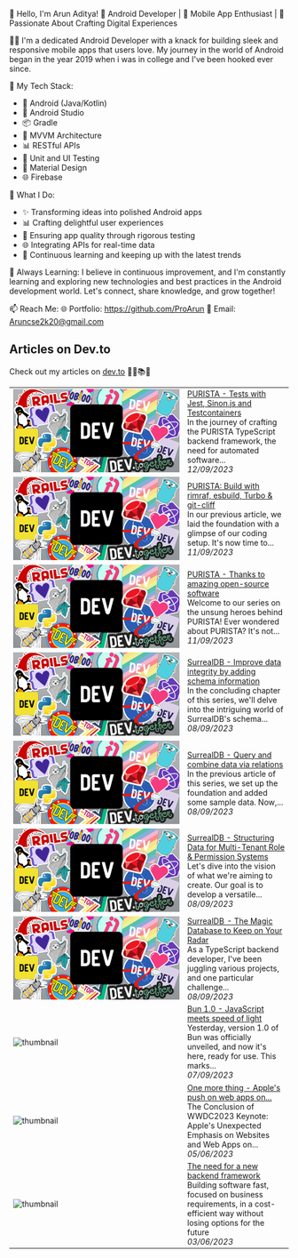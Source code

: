 👋 Hello, I'm Arun Aditya!
📱 Android Developer | 🚀 Mobile App Enthusiast | 🌟 Passionate About Crafting Digital Experiences

👨‍💻 I'm a dedicated Android Developer with a knack for building sleek and responsive mobile apps that users love. My journey in the world of Android began in the year 2019 when i was in college and I've been hooked ever since.

🔧 My Tech Stack:
- 📱 Android (Java/Kotlin)
- 🧰 Android Studio
- 📦 Gradle
- 🚀 MVVM Architecture
- 📊 RESTful APIs
- 🧪 Unit and UI Testing
- 📱 Material Design
- 🌐 Firebase

🚀 What I Do:
- ✨ Transforming ideas into polished Android apps
- 📊 Crafting delightful user experiences
- 🧪 Ensuring app quality through rigorous testing
- 🌐 Integrating APIs for real-time data
- 🚀 Continuous learning and keeping up with the latest trends

🌱 Always Learning:
I believe in continuous improvement, and I'm constantly learning and exploring new technologies and best practices in the Android development world. Let's connect, share knowledge, and grow together!

📫 Reach Me:
🌐 Portfolio: https://github.com/ProArun
📧 Email: Aruncse2k20@gmail.com

## Articles on Dev.to

Check out my articles on [dev.to](https://dev.to/sebastian_wessel) 🔖📖📚🤓


<table>
        <tr>
            <td width="300px"><img src="data/images/default-thumbnail.png" alt="thumbnail"></td>
            <td>
                <a href="https://dev.to/purista/purista-tests-with-jest-sinonjs-and-testcontainers-31lh">PURISTA - Tests with Jest, Sinon.js and Testcontainers</a>
                <div>In the journey of crafting the PURISTA TypeScript backend framework, the need for automated software...</div>
                <div><i>12/09/2023</i></div>
            </td>
        </tr>
        <tr>
            <td width="300px"><img src="data/images/default-thumbnail.png" alt="thumbnail"></td>
            <td>
                <a href="https://dev.to/purista/purista-build-with-rimraf-esbuild-turbo-git-cliff-5h5e">PURISTA: Build with rimraf, esbuild, Turbo &amp; git-cliff</a>
                <div>In our previous article, we laid the foundation with a glimpse of our coding setup.  It&#39;s now time to...</div>
                <div><i>11/09/2023</i></div>
            </td>
        </tr>
        <tr>
            <td width="300px"><img src="data/images/default-thumbnail.png" alt="thumbnail"></td>
            <td>
                <a href="https://dev.to/purista/purista-thanks-to-amazing-open-source-software-4k2e">PURISTA - Thanks to amazing open-source software</a>
                <div>Welcome to our series on the unsung heroes behind PURISTA!  Ever wondered about PURISTA? It&#39;s not...</div>
                <div><i>11/09/2023</i></div>
            </td>
        </tr>
        <tr>
            <td width="300px"><img src="data/images/default-thumbnail.png" alt="thumbnail"></td>
            <td>
                <a href="https://dev.to/sebastian_wessel/surrealdb-improve-data-integrity-by-adding-schema-information-3ee3">SurrealDB - Improve data integrity by adding schema information</a>
                <div>In the concluding chapter of this series, we&#39;ll delve into the intriguing world of SurrealDB&#39;s schema...</div>
                <div><i>08/09/2023</i></div>
            </td>
        </tr>
        <tr>
            <td width="300px"><img src="data/images/default-thumbnail.png" alt="thumbnail"></td>
            <td>
                <a href="https://dev.to/sebastian_wessel/surrealdb-query-and-combine-data-via-relations-5863">SurrealDB - Query and combine data via relations</a>
                <div>In the previous article of this series, we set up the foundation and added some sample data.  Now,...</div>
                <div><i>08/09/2023</i></div>
            </td>
        </tr>
        <tr>
            <td width="300px"><img src="data/images/default-thumbnail.png" alt="thumbnail"></td>
            <td>
                <a href="https://dev.to/sebastian_wessel/surrealdb-structuring-data-for-multi-tenant-role-permission-systems-4hmb">SurrealDB - Structuring Data for Multi-Tenant Role &amp; Permission Systems</a>
                <div>Let&#39;s dive into the vision of what we&#39;re aiming to create.  Our goal is to develop a versatile...</div>
                <div><i>08/09/2023</i></div>
            </td>
        </tr>
        <tr>
            <td width="300px"><img src="data/images/default-thumbnail.png" alt="thumbnail"></td>
            <td>
                <a href="https://dev.to/sebastian_wessel/surrealdb-the-magic-database-to-keep-on-your-radar-4a22">SurrealDB  - The Magic Database to Keep on Your Radar</a>
                <div>As a TypeScript backend developer, I&#39;ve been juggling various projects, and one particular challenge...</div>
                <div><i>08/09/2023</i></div>
            </td>
        </tr>
        <tr>
            <td width="300px"><img src="https://res.cloudinary.com/practicaldev/image/fetch/s--nY77egYO--/c_imagga_scale,f_auto,fl_progressive,h_420,q_auto,w_1000/https://dev-to-uploads.s3.amazonaws.com/uploads/articles/06e1tyna80i5qcjh2qst.png" alt="thumbnail"></td>
            <td>
                <a href="https://dev.to/sebastian_wessel/bun-10-javascript-meets-speed-of-light-4hfn">Bun 1.0 - JavaScript meets speed of light</a>
                <div>Yesterday, version 1.0 of Bun was officially unveiled, and now it&#39;s here, ready for use.  This marks...</div>
                <div><i>07/09/2023</i></div>
            </td>
        </tr>
        <tr>
            <td width="300px"><img src="https://res.cloudinary.com/practicaldev/image/fetch/s--Q83K376m--/c_imagga_scale,f_auto,fl_progressive,h_420,q_auto,w_1000/https://dev-to-uploads.s3.amazonaws.com/uploads/articles/nidr9zlgkeopofqg2fgt.jpg" alt="thumbnail"></td>
            <td>
                <a href="https://dev.to/sebastian_wessel/one-more-thing-apples-push-on-web-apps-on-macos-2052">One more thing - Apple&#39;s push on web apps on...</a>
                <div>The Conclusion of WWDC2023 Keynote: Apple&#39;s Unexpected Emphasis on Websites and Web Apps on...</div>
                <div><i>05/06/2023</i></div>
            </td>
        </tr>
        <tr>
            <td width="300px"><img src="https://res.cloudinary.com/practicaldev/image/fetch/s--ADRfLqKZ--/c_imagga_scale,f_auto,fl_progressive,h_420,q_auto,w_1000/https://dev-to-uploads.s3.amazonaws.com/uploads/articles/h9ix2iix7sqbjirkv236.jpg" alt="thumbnail"></td>
            <td>
                <a href="https://dev.to/sebastian_wessel/the-need-for-a-new-backend-framework-81g">The need for a new backend framework</a>
                <div>Building software fast, focused on business requirements, in a cost-efficient way without losing options for the future</div>
                <div><i>03/06/2023</i></div>
            </td>
        </tr>
</table>
